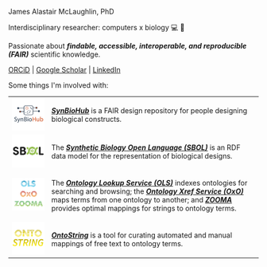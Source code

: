 James Alastair McLaughlin, PhD

Interdisciplinary researcher: computers x biology 💻 🧬

Passionate about <b><i>findable, accessible, interoperable, and reproducible (FAIR)</i></b> scientific knowledge.

<a href="https://orcid.org/0000-0002-8361-2795">ORCiD</a> |
<a href="https://scholar.google.co.uk/citations?user=AbyNX4YAAAAJ&hl=en#">Google Scholar</a> |
<a href="https://linkedin.com/in/jamesamcl">LinkedIn</a>

Some things I'm involved with:

<table>
  <tbody>
    <tr>
    <td><img src="synbiohub-02.svg?raw=1" width=300  alt="SynBioHub"/></td>
    <td>
      <p><b><i><a href="https://synbiohub.org">SynBioHub</a></i></b> is a FAIR design repository for people designing biological constructs.</p>
    </td>
    </tr>
    <tr>
    <td><img src="sbol-01.svg?raw=1" width=300  alt="The Synthetic Biology Open Language (SBOL)"/></td>
    <td>
      <p>The <b><i><a href="https://sbolstandard.org">Synthetic Biology Open Language (SBOL)</a></i></b> is an RDF data model for the representation of biological designs.</p>
    </td>
    </tr>
        <tr>
    <td><img src="ontotools-01.png?raw=1" width=300 alt="The Ontology Lookup Service (OLS), Ontology Xref Service (OxO), and ZOOMA"/></td>
    <td>
      <p>The <b><i><a href="https://www.ebi.ac.uk/ols">Ontology Lookup Service (OLS)</a></i></b> indexes ontologies for searching and browsing; the <b><i><a href="https://www.ebi.ac.uk/spot/oxo">Ontology Xref Service (OxO)</a></i></b> maps terms from one ontology to another; and <b><i><a href="https://www.ebi.ac.uk/spot/zooma">ZOOMA</a></i></b> provides optimal mappings for strings to ontology terms.</p>
      </p>
    </td>
    </tr>
          <tr>
    <td><img src="ontostring-03.svg?raw=1" width=300 alt="OntoString"/></td>
    <td>
      <p><b><i><a href="https://www.github.com/EBISPOT/OntoString">OntoString</a></i></b> is a tool for curating automated and manual mappings of free text to ontology terms.</p>
      </p>
    </td>
    </tr>
   </tbody>
</table>




